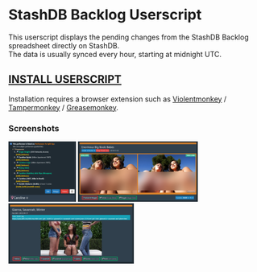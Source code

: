 # StashDB Backlog Userscript

This userscript displays the pending changes from the StashDB Backlog spreadsheet directly on StashDB.  
The data is usually synced every hour, starting at midnight UTC.
## [**INSTALL USERSCRIPT**](https://github.com/peolic/stashdb-backlog-userscript/raw/HEAD/stashdb-backlog.user.js)

Installation requires a browser extension such as [Violentmonkey] / [Tampermonkey] / [Greasemonkey].

### Screenshots
<a href="screenshots/performer-fragments.png" title="performer-fragments"><img alt="performer-fragments" height="120" src="screenshots/performer-fragments.png"></a>
<a href="screenshots/changes.png" title="changes"><img alt="changes" height="120" src="screenshots/changes.png"></a>
<a href="screenshots/performers.png" title="performers"><img alt="performers" height="120" src="screenshots/performers.png"></a>

[Violentmonkey]:https://violentmonkey.github.io/
[Tampermonkey]:https://www.tampermonkey.net/
[Greasemonkey]:https://www.greasespot.net/

